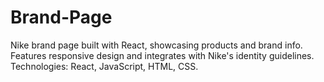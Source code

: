 # Brand-Page
Nike brand page built with React, showcasing products and brand info. Features responsive design and integrates with Nike's identity guidelines. Technologies: React, JavaScript, HTML, CSS.
